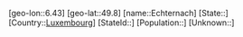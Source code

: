 ﻿---
location: [49.8,6.43]
type: City
tags:
- geo/City


SpocWebEntityId: 29962
isDeleted: false
confidential: public

---
[geo-lon::6.43]
[geo-lat::49.8]
[name::Echternach]
[State::]
[Country::[Luxembourg](geo/Continent/Europe/Luxembourg.md)]
[StateId::]
[Population::]
[Unknown::]


